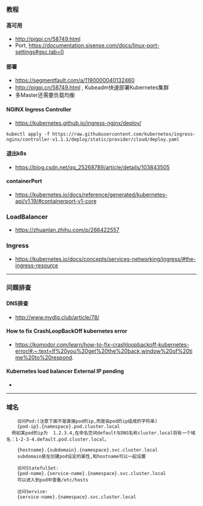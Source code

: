 

### 教程
#### 高可用
* http://pigpi.cn/58749.html
* Port, https://documentation.sisense.com/docs/linux-port-settings#gsc.tab=0

#### 部署
* https://segmentfault.com/a/1190000040132460
* http://pigpi.cn/58749.html , Kubeadm快速部署Kubernetes集群
* 多Master还需要负载均衡




#### NGINX Ingress Controller
* https://kubernetes.github.io/ingress-nginx/deploy/
```
kubectl apply -f https://raw.githubusercontent.com/kubernetes/ingress-nginx/controller-v1.1.1/deploy/static/provider/cloud/deploy.yaml
```

#### 退出k8s
* https://blog.csdn.net/qq_25268789/article/details/103843505


#### containerPort
* https://kubernetes.io/docs/reference/generated/kubernetes-api/v1.19/#containerport-v1-core



### LoadBalancer
* https://zhuanlan.zhihu.com/p/266422557

### Ingress
* https://kubernetes.io/docs/concepts/services-networking/ingress/#the-ingress-resource


---
### 问题排查
#### DNS排查
* http://www.mydlq.club/article/78/

#### How to fix CrashLoopBackOff kubernetes error
* https://komodor.com/learn/how-to-fix-crashloopbackoff-kubernetes-error/#:~:text=If%20you%20get%20the%20back,window%20of%20time%20to%20respond.

#### Kubernetes load balancer External IP pending
*

---
### 域名
```
    访问Pod:(注意下面不是直接pod的ip,而是由pod的ip组成的字符串)
    {pod-ip}.{namespace}.pod.cluster.local
  例如某pod的ip为  1.2.3.4,在命名空间default与DNS名称cluster.local将有一个域名：1-2-3-4.default.pod.cluster.local。

    {hostname}.{subdomain}.{namespace}.svc.cluster.local
    subdomain是在创建pod设定的属性,和hostname可以一起设置
    
    访问StatefulSet:
    {pod-name}.{service-name}.{namespace}.svc.cluster.local
    可以进入到pod中查看/etc/hosts
    
    访问Service:
    {service-name}.{namespace}.svc.cluster.local


```

